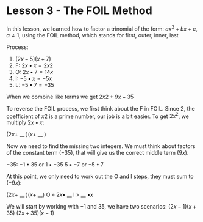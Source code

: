 # Lesson 3 - The FOIL Method

In this lesson, we learned how to factor a trinomial of the form: $ax^2 + bx + c, a ≠ 1$, using the FOIL method, which stands for first, outer, inner, last

Process:
1. $(2x - 5)(x + 7)$
2. F: $2x • x = 2x2$
3. O: $2x • 7 = 14x$
4. I: $-5 • x = -5x$
5. L: $-5 • 7 = -35$

When we combine like terms we get $2x2 + 9x - 35$

To reverse the FOIL process, we first think about the F in FOIL.
Since $2$, the coefficient of $x2$ is a prime number, our job is a bit easier. To get $2x^2$, we multiply $2x • x$:

$(2x +$ __ $)$$(x +$ __ $)$

Now we need to find the missing two integers. We must think about factors of the constant term $(-35)$, that will give us the correct middle term $(9x)$.

$-35$:
$-1 • 35$ or $1 • -35$
$5 • -7$ or $-5 • 7$

At this point, we only need to work out the O and I steps, they must sum to $(+9x)$:

$(2x +$ __ $)$$(x +$ __$)$
O » $2x •$ __
I » __ $• x$

We will start by working with $-1$ and $35$, we have two scenarios:
$(2x - 1)(x + 35)$
$(2x + 35)(x - 1)$